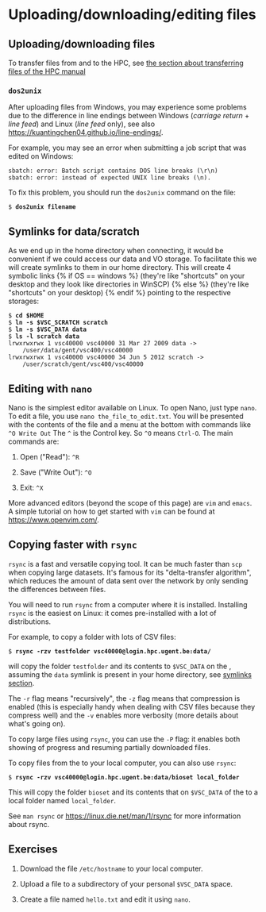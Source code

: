 # Uploading/downloading/editing files


## Uploading/downloading files
[//]: # (sec:uploading-files)

To transfer files from and to the HPC, see 
[the section about transferring files of the
HPC manual](https://docs.hpc.ugent.be/connecting/#transfer-files-tofrom-the-hpc)

### `dos2unix`
[//]: # (subsec:dos2unix)

After uploading files from Windows, you may experience some problems due to the difference
in line endings between Windows (*carriage return* + *line feed*) and Linux (*line feed* only),
see also <https://kuantingchen04.github.io/line-endings/>.

For example, you may see an error when submitting a job script that was edited on Windows:

```
sbatch: error: Batch script contains DOS line breaks (\r\n)
sbatch: error: instead of expected UNIX line breaks (\n).
```

To fix this problem, you should run the ``dos2unix`` command on the file:

<pre><code>$ <b>dos2unix filename</b>
</code></pre>

## Symlinks for data/scratch
[//]: # (sec:symlink-for-data)


As we end up in the home directory when connecting, it would be
convenient if we could access our data and VO storage. To facilitate
this we will create symlinks to them in our home directory. 
This will create 4 symbolic links {% if OS == windows %}
(they're like "shortcuts" on your desktop and they look like directories in WinSCP)
{% else %}
(they're like "shortcuts" on your desktop)
{% endif %} pointing to the respective storages:

<pre><code>$ <b>cd $HOME</b>
$ <b>ln -s $VSC_SCRATCH scratch</b>
$ <b>ln -s $VSC_DATA data</b>
$ <b>ls -l scratch data</b>
lrwxrwxrwx 1 vsc40000 vsc40000 31 Mar 27 2009 data ->
    /user/data/gent/vsc400/vsc40000
lrwxrwxrwx 1 vsc40000 vsc40000 34 Jun 5 2012 scratch ->
    /user/scratch/gent/vsc400/vsc40000
</code></pre>
 


##  Editing with `nano`

Nano is the simplest editor available on Linux. To open Nano, just type
`nano`. To edit a file, you use `nano the_file_to_edit.txt`. You will be
presented with the contents of the file and a menu at the bottom with
commands like `^O Write Out` The `^` is the Control key. So `^O` means
`Ctrl-O`. The main commands are:

1.  Open ("Read"): `^R`

2.  Save ("Write Out"): `^O`

3.  Exit: `^X`

More advanced editors (beyond the scope of this page) are `vim` and
`emacs`. A simple tutorial on how to get started with `vim` can be found
at <https://www.openvim.com/>.

## Copying faster with `rsync`
[//]: # (sec:rsync)

`rsync` is a fast and versatile copying tool. It can be much faster than
`scp` when copying large datasets. It's famous for its "delta-transfer
algorithm", which reduces the amount of data sent over the network by
only sending the differences between files.

You will need to run `rsync` from a computer where it is installed.
Installing `rsync` is the easiest on Linux: it comes pre-installed with
a lot of distributions.

For example, to copy a folder with lots of CSV files:
<pre><code>$ <b>rsync -rzv testfolder vsc40000@login.hpc.ugent.be:data/</b></code></pre>

will copy the folder `testfolder` and its contents to `$VSC_DATA` on the
, assuming the `data` symlink is present in your home directory, see 
[symlinks section](uploading_files.md#symlinks-for-datascratch).

The `-r` flag means "recursively", the `-z` flag means that compression
is enabled (this is especially handy when dealing with CSV files because
they compress well) and the `-v` enables more verbosity (more details
about what's going on).

To copy large files using `rsync`, you can use the `-P` flag: it enables
both showing of progress and resuming partially downloaded files.

To copy files from the to your local computer, you can also use `rsync`:
<pre><code>$ <b>rsync -rzv vsc40000@login.hpc.ugent.be:data/bioset local_folder</b></code></pre>
This will copy the folder `bioset` and its contents that on `$VSC_DATA`
of the to a local folder named `local_folder`.

See `man rsync` or <https://linux.die.net/man/1/rsync> for more
information about rsync.

## Exercises
1.  Download the file `/etc/hostname` to your local computer.

2.  Upload a file to a subdirectory of your personal `$VSC_DATA` space.

3.  Create a file named `hello.txt` and edit it using `nano`.
